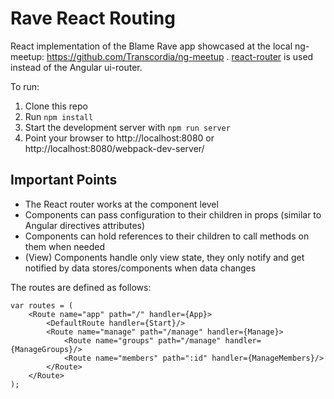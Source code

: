 Rave React Routing
==================

React implementation of the Blame Rave app showcased at the local ng-meetup: https://github.com/Transcordia/ng-meetup .
[react-router](https://github.com/rackt/react-router) is used instead of the Angular ui-router.

To run:

1. Clone this repo
2. Run `npm install`
3. Start the development server with `npm run server`
4. Point your browser to http://localhost:8080 or http://localhost:8080/webpack-dev-server/

Important Points
----------------
* The React router works at the component level
* Components can pass configuration to their children in props (similar to Angular directives attributes)
* Components can hold references to their children to call methods on them when needed
* (View) Components handle only view state, they only notify and get notified by data stores/components when data changes

The routes are defined as follows:

    var routes = (
        <Route name="app" path="/" handler={App}>
            <DefaultRoute handler={Start}/>
            <Route name="manage" path="/manage" handler={Manage}>
                <Route name="groups" path="/manage" handler={ManageGroups}/>
                <Route name="members" path=":id" handler={ManageMembers}/>
            </Route>
        </Route>
    );

